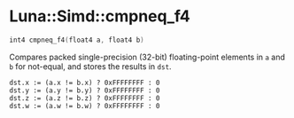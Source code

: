 # Luna::Simd::cmpneq_f4

```c++
int4 cmpneq_f4(float4 a, float4 b)
```

Compares packed single-precision (32-bit) floating-point elements in `a` and `b` for not-equal, and stores the results in `dst`. 


```
dst.x := (a.x != b.x) ? 0xFFFFFFFF : 0
dst.y := (a.y != b.y) ? 0xFFFFFFFF : 0
dst.z := (a.z != b.z) ? 0xFFFFFFFF : 0
dst.w := (a.w != b.w) ? 0xFFFFFFFF : 0
```


